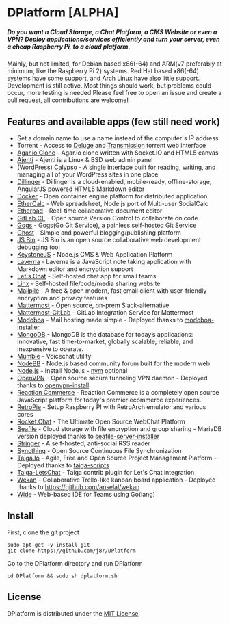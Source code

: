 # DPlatform [ALPHA]
##### Do you want a Cloud Storage, a Chat Platform, a CMS Website or even a VPN? Deploy applications/services efficiently and turn your server, even a cheap Raspberry Pi, to a cloud platform.
Mainly, but not limited, for Debian based x86(-64) and ARM(v7 preferably at minimum, like the Raspberry Pi 2) systems. Red Hat based x86(-64) systems have some support, and Arch Linux have also little support.
Development is still active. Most things should work, but problems could occur, more testing is needed
Please feel free to open an issue and create a pull request, all contributions are welcome!

## Features and available apps (few still need work)

 - Set a domain name to use a name instead of the computer's IP address
 - Torrent - Access to [Deluge](http://deluge-torrent.org/) and [Transmission](http://www.transmissionbt.com/) torrent web interface
 - [Agar.io Clone](https://github.com/huytd/agar.io-clone) - Agar.io clone written with Socket.IO and HTML5 canvas
 - [Ajenti](http://ajenti.org/core/) - Ajenti is a Linux & BSD web admin panel
 - [(WordPress) Calypso](https://developer.wordpress.com/calypso/) - A single interface built for reading, writing, and managing all of your WordPress sites in one place
 - [Dillinger](http://dillinger.io/) - Dillinger is a cloud-enabled, mobile-ready, offline-storage, AngularJS powered HTML5 Markdown editor
 - [Docker](https://www.docker.com/) - Open container engine platform for distributed application
 - [EtherCalc](https://ethercalc.net/) - Web spreadsheet, Node.js port of Multi-user SocialCalc
 - [Etherpad](http://etherpad.org/) - Real-time collaborative document editor
 - [GitLab CE](https://about.gitlab.com/features/) - Open source Version Control to collaborate on code
 - [Gogs](http://gogs.io/) - Gogs(Go Git Service), a painless self-hosted Git Service
 - [Ghost](https://ghost.org/) - Simple and powerful blogging/publishing platform
 - [JS Bin](http://jsbin.com) - JS Bin is an open source collaborative web development debugging tool
 - [KeystoneJS](http://keystonejs.com/) - Node.js CMS & Web Application Platform
 - [Laverna](https://laverna.cc/) - Laverna is a JavaScript note taking application with Markdown editor and encryption support
 - [Let's Chat](https://sdelements.github.io/lets-chat/) - Self-hosted chat app for small teams
 - [Linx](https://github.com/andreimarcu/linx-server) - Self-hosted file/code/media sharing website
 - [Mailpile](https://www.mailpile.is/) - A free & open modern, fast email client with user-friendly encryption and privacy features
 - [Mattermost](http://mattermost.org/) - Open source, on-prem Slack-alternative
 - [Mattermost-GitLab](https://github.com/mattermost/mattermost-integration-gitlab) - GitLab Integration Service for Mattermost
 - [Modoboa](https://github.com/tonioo/modoboa) - Mail hosting made simple - Deployed thanks to [modoboa-installer](https://github.com/modoboa/modoboa-installer)
 - [MongoDB](https://www.mongodb.org/) - MongoDB is the database for today’s applications: innovative, fast time-to-market, globally scalable, reliable, and inexpensive to operate.
 - [Mumble](http://www.mumble.info/) - Voicechat utility
 - [NodeBB](https://nodebb.org/) - Node.js based community forum built for the modern web
 - [Node.js](https://nodejs.org/) - Install Node.js - [nvm](https://github.com/creationix/nvm) optional
 - [OpenVPN](https://openvpn.net/) - Open source secure tunneling VPN daemon - Deployed thanks to [openvpn-install](https://github.com/Nyr/openvpn-install)
 - [Reaction Commerce](https://reactioncommerce.com/) - Reaction Commerce is a completely open source JavaScript platform for today's premier ecommerce experiences.
 - [RetroPie](https://github.com/RetroPie/RetroPie-Setup) - Setup Raspberry PI with RetroArch emulator and various cores
 - [Rocket.Chat](https://rocket.chat/) - The Ultimate Open Source WebChat Platform
 - [Seafile](https://seafile.com) - Cloud storage with file encryption and group sharing - MariaDB version deployed thanks to [seafile-server-installer](https://github.com/SeafileDE/seafile-server-installer)
 - [Stringer](https://github.com/swanson/stringer) - A self-hosted, anti-social RSS reader
 - [Syncthing](https://syncthing.net/) - Open Source Continuous File Synchronization
 - [Taiga.Io](https://taiga.io/) - Agile, Free and Open Source Project Management Platform - Deployed thanks to [taiga-scripts](https://github.com/taigaio/taiga-scripts)
 - [Taiga-LetsChat](https://github.com/taigaio/taiga-contrib-letschat) - Taiga contrib plugin for Let's Chat integration
 - [Wekan](https://wekan.io/) - Collaborative Trello-like kanban board application - Deployed thanks to https://github.com/anselal/wekan
 - [Wide](https://wide.b3log.org/) - Web-based IDE for Teams using Go(lang)

## Install

First, clone the git project
```
sudo apt-get -y install git
git clone https://github.com/j8r/DPlatform
```
Go to the DPlatform directory and run DPlatform
```
cd DPlatform && sudo sh dplatform.sh
```

## License

DPlatform is distributed under the [MIT License](http://opensource.org/licenses/MIT)
